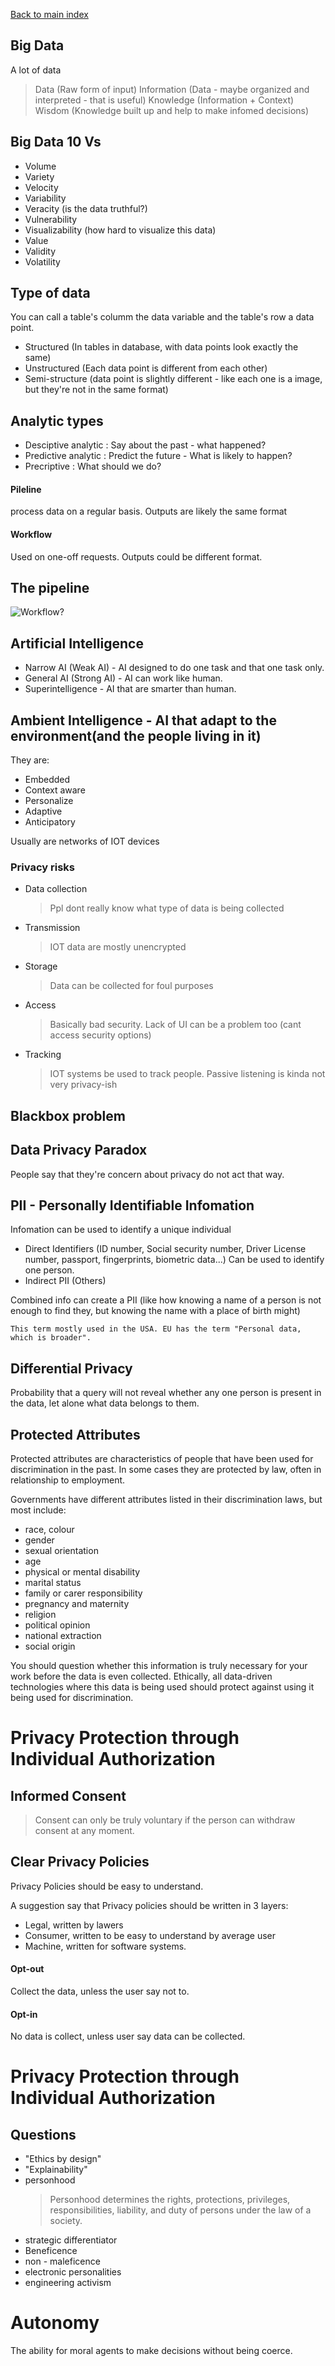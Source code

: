[Back to main index](../index.md)

## Big Data

A lot of data

> Data (Raw form of input)
> Information (Data - maybe organized and interpreted - that is useful)
> Knowledge (Information + Context)
> Wisdom (Knowledge built up and help to make infomed decisions)

## Big Data 10 Vs

- Volume
- Variety
- Velocity
- Variability
- Veracity (is the data truthful?)
- Vulnerability
- Visualizability (how hard to visualize this data)
- Value
- Validity
- Volatility

## Type of data

You can call a table's columm the data variable and the table's row a data point.

- Structured (In tables in database, with data points look exactly the same)
- Unstructured (Each data point is different from each other)
- Semi-structure (data point is slightly different - like each one is a image, but they're not in the same format)

## Analytic types

- Desciptive analytic : Say about the past - what happened?
- Predictive analytic : Predict the future - What is likely to happen?
- Precriptive : What should we do?

#### Pileline

process data on a regular basis. Outputs are likely the same format

#### Workflow

Used on one-off requests. Outputs could be different format.

## The pipeline

![Workflow?](pipeline.png)

## Artificial Intelligence

- Narrow AI (Weak AI) - AI designed to do one task and that one task only.
- General AI (Strong AI) - AI can work like human.
- Superintelligence - AI that are smarter than human.

## Ambient Intelligence - AI that adapt to the environment(and the people living in it)

They are:

- Embedded
- Context aware
- Personalize
- Adaptive
- Anticipatory

Usually are networks of IOT devices

### Privacy risks

- Data collection
  > Ppl dont really know what type of data is being collected
- Transmission
  > IOT data are mostly unencrypted
- Storage
  > Data can be collected for foul purposes
- Access
  > Basically bad security. Lack of UI can be a problem too (cant access security options)
- Tracking
  > IOT systems be used to track people. Passive listening is kinda not very privacy-ish

## Blackbox problem

## Data Privacy Paradox

People say that they're concern about privacy do not act that way.

## PII - Personally Identifiable Infomation

Infomation can be used to identify a unique individual

- Direct Identifiers (ID number, Social security number, Driver License number, passport, fingerprints, biometric data...) Can be used to identify one person.
- Indirect PII (Others)

Combined info can create a PII (like how knowing a name of a person is not enough to find they, but knowing the name with a place of birth might)

    This term mostly used in the USA. EU has the term "Personal data, which is broader".

## Differential Privacy

Probability that a query will not reveal whether any one person is present in the data, let alone what data belongs to them.

## Protected Attributes

Protected attributes are characteristics of people that have been used for discrimination in the past. In some cases they are protected by law, often in relationship to employment.

Governments have different attributes listed in their discrimination laws, but most include:

- race, colour
- gender
- sexual orientation
- age
- physical or mental disability
- marital status
- family or carer responsibility
- pregnancy and maternity
- religion
- political opinion
- national extraction
- social origin

You should question whether this information is truly necessary for your work before the data is even collected. Ethically, all data-driven technologies where this data is being used should protect against using it being used for discrimination.

# Privacy Protection through Individual Authorization

## Informed Consent

> Consent can only be truly voluntary if the person can withdraw consent at any moment.

## Clear Privacy Policies

Privacy Policies should be easy to understand.

A suggestion say that Privacy policies should be written in 3 layers:

- Legal, written by lawers
- Consumer, written to be easy to understand by average user
- Machine, written for software systems.

#### Opt-out

Collect the data, unless the user say not to.

#### Opt-in

No data is collect, unless user say data can be collected.

# Privacy Protection through Individual Authorization

## Questions

- "Ethics by design"
- "Explainability"
- personhood
  > Personhood determines the rights, protections, privileges, responsibilities, liability, and duty of persons under the law of a society.
- strategic differentiator
- Beneficence
- non - maleficence
- electronic personalities
- engineering activism

# Autonomy

The ability for moral agents to make decisions without being coerce.
